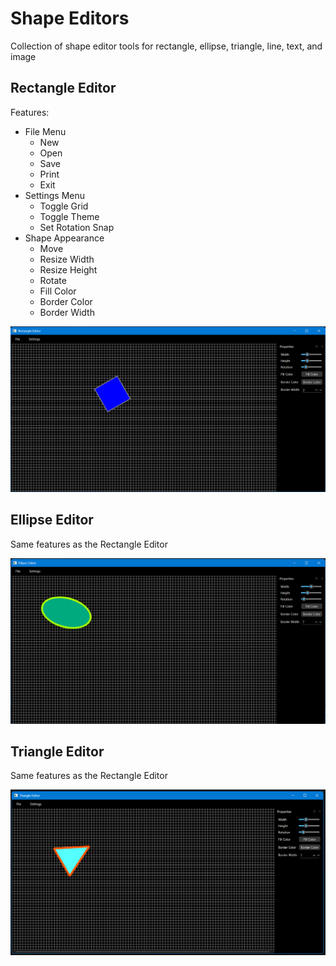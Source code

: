 # Shape Editors
Collection of shape editor tools for rectangle, ellipse, triangle, line, text, and image

## Rectangle Editor

Features:
- File Menu
    - New
    - Open
    - Save
    - Print
    - Exit
- Settings Menu
    - Toggle Grid
    - Toggle Theme
    - Set Rotation Snap
- Shape Appearance
    - Move
    - Resize Width
    - Resize Height
    - Rotate
    - Fill Color
    - Border Color
    - Border Width

![Screenshot](Images/RectangleEditor.png)

## Ellipse Editor

Same features as the Rectangle Editor

![Screenshot](Images/EllipseEditor.png)

## Triangle Editor

Same features as the Rectangle Editor

![Screenshot](Images/TriangleEditor.png)